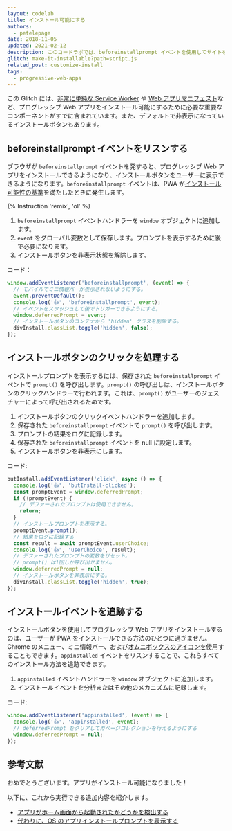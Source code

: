 ```yaml
---
layout: codelab
title: インストール可能にする
authors:
  - petelepage
date: 2018-11-05
updated: 2021-02-12
description: このコードラボでは、beforeinstallprompt イベントを使用してサイトをインストール可能にする方法を学びます。
glitch: make-it-installable?path=script.js
related_post: customize-install
tags:
  - progressive-web-apps
---
```


この Glitch には、[非常に単純な Service Worker](https://glitch.com/edit/#!/make-it-installable?path=service-worker.js) や [Web アプリマニフェスト](https://glitch.com/edit/#!/make-it-installable?path=manifest.json)など、プログレッシブ Web アプリをインストール可能にするために必要な重要なコンポーネントがすでに含まれています。また、デフォルトで非表示になっているインストールボタンもあります。

## beforeinstallprompt イベントをリスンする

ブラウザが `beforeinstallprompt` イベントを発すると、プログレッシブ Web アプリをインストールできるようになり、インストールボタンをユーザーに表示できるようになります。`beforeinstallprompt` イベントは、PWA が[インストール可能性の基準](/install-criteria/)を満たしたときに発生します。

{% Instruction 'remix', 'ol' %}

1. `beforeinstallprompt` イベントハンドラーを `window` オブジェクトに追加します。
2. `event` をグローバル変数として保存します。プロンプトを表示するために後で必要になります。
3. インストールボタンを非表示状態を解除します。

コード：

```js
window.addEventListener('beforeinstallprompt', (event) => {
  // モバイルでミニ情報バーが表示されないようにする。
  event.preventDefault();
  console.log('👍', 'beforeinstallprompt', event);
  // イベントをスタッシュして後でトリガーできるようにする。
  window.deferredPrompt = event;
  // インストールボタンのコンテナから 'hidden' クラスを削除する。
  divInstall.classList.toggle('hidden', false);
});
```

## インストールボタンのクリックを処理する

インストールプロンプトを表示するには、保存された `beforeinstallprompt` イベントで `prompt()` を呼び出します。`prompt()` の呼び出しは、インストールボタンのクリックハンドラーで行われます。これは、`prompt()` がユーザーのジェスチャーによって呼び出されるためです。

1. インストールボタンのクリックイベントハンドラーを追加します。
2. 保存された `beforeinstallprompt` イベントで `prompt()` を呼び出します。
3. プロンプトの結果をログに記録します。
4. 保存された `beforeinstallprompt` イベントを null に設定します。
5. インストールボタンを非表示にします。

コード:

```js
butInstall.addEventListener('click', async () => {
  console.log('👍', 'butInstall-clicked');
  const promptEvent = window.deferredPrompt;
  if (!promptEvent) {
    // デファーされたプロンプトは使用できません。
    return;
  }
  // インストールプロンプトを表示する。
  promptEvent.prompt();
  // 結果をログに記録する
  const result = await promptEvent.userChoice;
  console.log('👍', 'userChoice', result);
  // デファーされたプロンプトの変数をリセット。
  // prompt() は1回しか呼び出せません。
  window.deferredPrompt = null;
  // インストールボタンを非表示にする。
  divInstall.classList.toggle('hidden', true);
});
```

## インストールイベントを追跡する

インストールボタンを使用してプログレッシブ Web アプリをインストールするのは、ユーザーが PWA をインストールできる方法のひとつに過ぎません。Chrome のメニュー、ミニ情報バー、および[オムニボックスのアイコンを](/promote-install/#browser-promotion)使用することもできます。`appinstalled` イベントをリスンすることで、これらすべてのインストール方法を追跡できます。

1. `appinstalled` イベントハンドラーを `window` オブジェクトに追加します。
2. インストールイベントを分析またはその他のメカニズムに記録します。

コード:

```js
window.addEventListener('appinstalled', (event) => {
  console.log('👍', 'appinstalled', event);
  // deferredPrompt をクリアしてガベージコレクションを行えるようにする
  window.deferredPrompt = null;
});
```

## 参考文献

おめでとうございます。アプリがインストール可能になりました！

以下に、これから実行できる追加内容を紹介します。

- [アプリがホーム画面から起動されたかどうかを検出する](/customize-install/#detect-mode)
- [代わりに、OS のアプリインストールプロンプトを表示する](https://developers.google.com/web/fundamentals/app-install-banners/native)
